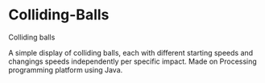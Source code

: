 # Colliding-Balls
Colliding balls

A simple display of colliding balls, each with different starting speeds and changings speeds independently per specific impact. Made on Processing programming platform using Java.
